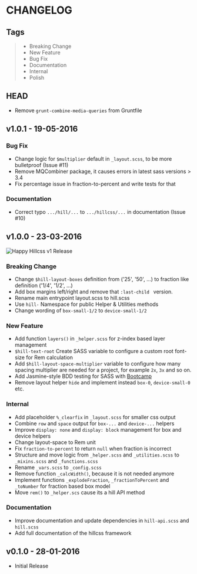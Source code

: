# CHANGELOG

## Tags

> - Breaking Change
> - New Feature
> - Bug Fix
> - Documentation
> - Internal
> - Polish

## HEAD
* Remove `grunt-combine-media-queries` from Gruntfile

## v1.0.1 - 19-05-2016

### Bug Fix
* Change logic for `$multiplier` default in `_layout.scss`, to be more bulletproof (Issue #11)
* Remove MQCombiner package, it causes errors in latest sass versions > 3.4
* Fix percentage issue in fraction-to-percent and write tests for that

### Documentation
* Correct typo `.../hill/...` to `.../hillcss/...` in documentation (Issue #10)

## v1.0.0 - 23-03-2016

![Happy Hillcss v1 Release](http://i.imgur.com/XmMMZKg.gif)

### Breaking Change
* Change `$hill-layout-boxes` definition from ('25', '50', ...) to fraction like definition ('1/4', '1/2', ...)
* Add box margins left/right and remove that `:last-child ` version.
* Rename main entrypoint layout.scss to hill.scss
* Use `hill-` Namespace for public Helper & Utilities methods
* Change wording of `box-small-1/2` to `device-small-1/2`

### New Feature
* Add function `layers()` in `_helper.scss` for z-index based layer management
* `$hill-text-root` Create SASS variable to configure a custom root font-size for Rem calculation
* Add `$hill-layout-space-multiplier` variable to configure how many spacing multiplier are needed for a project, for example `2x`, `3x` and so on.
* Add Jasmine-style BDD testing for SASS with [Bootcamp](https://www.npmjs.com/package/bootcamp)
* Remove layout helper `hide` and implement instead `box-0`, `device-small-0` etc.

### Internal
* Add placeholder `%_clearfix` in `_layout.scss` for smaller css output
* Combine `row` and `space` output for `box-...` and `device-...` helpers
* Improve `display: none` and `display: block` management for box and device helpers
* Change layout-space to Rem unit
* Fix `fraction-to-percent` to return `null` when fraction is incorrect
* Structure and move logic from `_helper.scss` and `_utilities.scss` to `_mixins.scss` and `_functions.scss`
* Rename `_vars.scss` to `_config.scss`
* Remove function `_calcWidth()`, because it is not needed anymore
* Implement functions `_explodeFraction`, `_fractionToPercent` and `_toNumber` for fraction based box model
* Move `rem()` to `_helper.scs` cause its a hill API method

### Documentation
* Improve documentation and update dependencies in `hill-api.scss` and `hill.scss`
* Add full documentation of the hillcss framework

## v0.1.0 - 28-01-2016

* Initial Release


